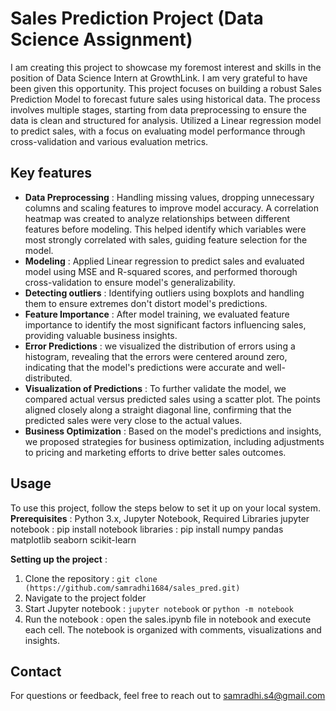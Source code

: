 # Sales Prediction Project (Data Science Assignment)
I am creating this project to showcase my foremost interest and skills in the position of Data Science Intern at GrowthLink. 
I am very grateful to have been given this opportunity.
This project focuses on building a robust Sales Prediction Model to forecast future sales using historical data. 
The process involves multiple stages, starting from data preprocessing to ensure the data is clean and structured for analysis. 
Utilized a Linear regression model to predict sales, with a focus on evaluating model performance through cross-validation and various evaluation metrics.

## Key features 
- **Data Preprocessing** : Handling missing values, dropping unnecessary columns and scaling features to improve model accuracy. A correlation heatmap was created to analyze relationships
between different features before modeling. This helped identify which variables were most strongly correlated with sales, guiding feature selection for the model.  
- **Modeling** : Applied Linear regression to predict sales and evaluated model using MSE and R-squared scores, and performed thorough cross-validation to ensure model's generalizability.
- **Detecting outliers** : Identifying outliers using boxplots and handling them to ensure extremes don't distort model's predictions.
- **Feature Importance** : After model training, we evaluated feature importance to identify the most significant factors influencing sales, providing valuable business insights.
- **Error Predictions** : we visualized the distribution of errors using a histogram, revealing that the errors were centered around zero, indicating that the model's predictions
were accurate and well-distributed.
- **Visualization of Predictions** : To further validate the model, we compared actual versus predicted sales using a scatter plot. The points aligned closely along a straight diagonal
line, confirming that the predicted sales were very close to the actual values.
- **Business Optimization** : Based on the model's predictions and insights, we proposed strategies for business optimization, including adjustments to pricing and marketing efforts to drive better sales outcomes.

## Usage
To use this project, follow the steps below to set it up on your local system. 
**Prerequisites** : Python 3.x, Jupyter Notebook, Required Libraries
jupyter notebook : pip install notebook
libraries : pip install numpy pandas matplotlib seaborn scikit-learn

**Setting up the project** :
1. Clone the repository : `git clone (https://github.com/samradhi1684/sales_pred.git)`
2. Navigate to the project folder
3. Start Jupyter notebook : `jupyter notebook` or `python -m notebook`
4. Run the notebook : open the sales.ipynb file in notebook and execute each cell. The notebook is organized with comments, visualizations and insights.

## Contact
For questions or feedback, feel free to reach out to [samradhi.s4@gmail.com](mailto:samradhi.s4@gmail.com)
